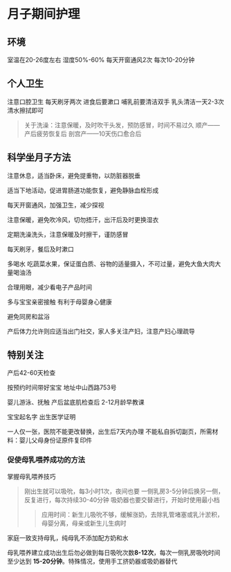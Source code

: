 # 月子期间护理 #

## 环境 ##

室温在20-26度左右 湿度50%-60% 每天开窗通风2次 每次10-20分钟

## 个人卫生 ##

注意口腔卫生 每天刷牙两次 进食后要漱口 哺乳前要清洁双手 乳头清洁一天2-3次 清水擦拭即可

> 关于洗澡：注意保暖，及时吹干头发，预防感冒，时间不易过久
> 顺产——产后疲劳恢复后
> 剖宫产——10天伤口愈合后

## 科学坐月子方法 ##

注意休息，适当卧床，避免提重物，以防脏器脱垂

适当下地活动，促进胃肠道功能恢复，避免静脉血栓形成

每天开窗通风，加强卫生，减少探视

注意保暖，避免吹冷风，切勿捂汗，出汗后及时更换湿衣

定期洗澡洗头，注意保暖及时擦干，谨防感冒

每天刷牙，餐后及时漱口

多喝水 吃蔬菜水果，保证蛋白质、谷物的适量摄入，不可过量，避免大鱼大肉大量喝油汤

合理用眼，减少看电子产品时间

多与宝宝亲密接触 有利于母婴身心健康

避免同房和盆浴

产后体力允许则应适当出门社交，家人多关注产妇，注意产妇心理疏导

## 特别关注 ##

产后42-60天检查

按预约时间带好宝宝 地址中山西路753号

婴儿游泳、抚触 产后盆底肌检查后 2-12月龄早教课

宝宝起名字 出生医学证明

一人仅一张，医院不能更改替换，出生后7天内办理 不能私自拆切副页，所需材料：婴儿父母身份证原件复印件

### 促使母乳喂养成功的方法 ###

掌握母乳喂养技巧

> 刚出生就可以吸吮，每3小时1次，夜间也要
> 一侧乳房3-5分钟后换另一侧，反复进行，每次持续30-40分钟
> 吸奶器也要交替进行，开始时使用最小档
>> 应用时间：新生儿吸吮不够，缓解涨奶，去除乳管堵塞或乳汁淤积，母婴分离，母亲或新生儿生病时

家庭一致支持母乳，纯母乳不添加配方奶和水

母乳喂养建立成功出生后勿必做到每日吸吮次数**8-12次**，每次一侧乳房吸吮时间至少达到 **15-20分钟**。特殊情况，使用手工挤奶器或吸奶器替代